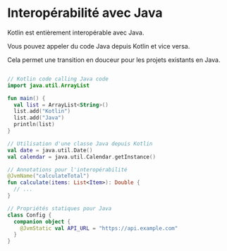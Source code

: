 # Interopérabilité avec Java

Kotlin est entièrement interopérable avec Java. 

Vous pouvez appeler du code Java depuis Kotlin et vice versa. 

Cela permet une transition en douceur pour les projets existants en Java.

```kotlin

// Kotlin code calling Java code
import java.util.ArrayList

fun main() {
  val list = ArrayList<String>()
  list.add("Kotlin")
  list.add("Java")
  println(list)
}

// Utilisation d'une classe Java depuis Kotlin
val date = java.util.Date()
val calendar = java.util.Calendar.getInstance()

// Annotations pour l'interopérabilité
@JvmName("calculateTotal")
fun calculate(items: List<Item>): Double {
  // ...
}

// Propriétés statiques pour Java
class Config {
  companion object {
    @JvmStatic val API_URL = "https://api.example.com"
  }
}

```
